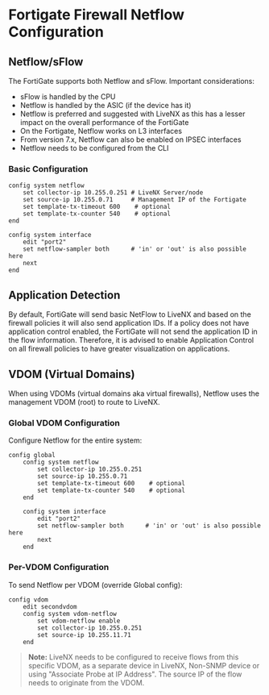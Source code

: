 # Fortigate Firewall Netflow Configuration

## Netflow/sFlow

The FortiGate supports both Netflow and sFlow. Important considerations:
- sFlow is handled by the CPU
- Netflow is handled by the ASIC (if the device has it)
- Netflow is preferred and suggested with LiveNX as this has a lesser impact on the overall performance of the FortiGate
- On the Fortigate, Netflow works on L3 interfaces
- From version 7.x, Netflow can also be enabled on IPSEC interfaces
- Netflow needs to be configured from the CLI

### Basic Configuration

```
config system netflow
    set collector-ip 10.255.0.251 # LiveNX Server/node
    set source-ip 10.255.0.71     # Management IP of the Fortigate
    set template-tx-timeout 600    # optional
    set template-tx-counter 540    # optional
end

config system interface
    edit "port2"
    set netflow-sampler both      # 'in' or 'out' is also possible here
    next
end
```

## Application Detection

By default, FortiGate will send basic NetFlow to LiveNX and based on the firewall policies it will also send application IDs. If a policy does not have application control enabled, the FortiGate will not send the application ID in the flow information. Therefore, it is advised to enable Application Control on all firewall policies to have greater visualization on applications.

## VDOM (Virtual Domains)

When using VDOMs (virtual domains aka virtual firewalls), Netflow uses the management VDOM (root) to route to LiveNX.

### Global VDOM Configuration

Configure Netflow for the entire system:

```
config global
    config system netflow
        set collector-ip 10.255.0.251
        set source-ip 10.255.0.71
        set template-tx-timeout 600    # optional
        set template-tx-counter 540    # optional
    end

    config system interface
        edit "port2"
        set netflow-sampler both      # 'in' or 'out' is also possible here
        next
    end
```

### Per-VDOM Configuration

To send Netflow per VDOM (override Global config):

```
config vdom
    edit secondvdom
    config system vdom-netflow
        set vdom-netflow enable
        set collector-ip 10.255.0.251
        set source-ip 10.255.11.71
    end
```

> **Note:** LiveNX needs to be configured to receive flows from this specific VDOM, as a separate device in LiveNX, Non-SNMP device or using "Associate Probe at IP Address". The source IP of the flow needs to originate from the VDOM.